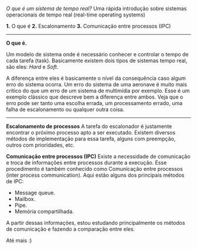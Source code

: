 *O que é um sistema de tempo real?*
Uma rápida introdução sobre sistemas operacionais de tempo real (real-time operating systems) 

**1.** O que é
**2.** Escalonamento
**3.** Comunicação entre processos (IPC)

-----------------

**O que é.**

Um modelo de sistema onde é necessário conhecer e controlar o tempo
de cada tarefa (task). Basicamente existem dois tipos de sistemas
tempo real, são eles: *Hard* e *Soft*.

A diferença entre eles é basicamente o nível da consequência
caso algum erro do sistema ocorra. Um erro do sistema de uma aeronave 
é muito mais crítico do que um erro de um sistema de multimídia por exemplo. Esse é
um exemplo clássico que descreve bem a diferença entre ambos. Veja que o erro pode ser
tanto uma escolha errada, um processamento errado, uma falha de escalonamento ou qualquer
outra coisa.

-----------------

**Escalonamento de processos**
	A tarefa do escalonador é justamente encontrar o próximo 	 processo apto a ser executado. Existem diversos métodos de 	implementação para essa tarefa, alguns com preempção, 		outros com prioridades, etc.

**Comunicação entre processos (IPC)**
	Existe a necessidade de comunicação e troca de informações entre processos durante a execução. Esse procedimento é também conhecido como Comunicação entre processos (inter process communication).
    Aqui estão alguns dos principais métodos de IPC:
    
* Message queue.
* Mailbox.
* Pipe.
* Memória compartilhada.

A partir dessas informações, estou estudando principalmente os métodos de comunicação e fazendo a comparação entre eles. 
    
Até mais :)